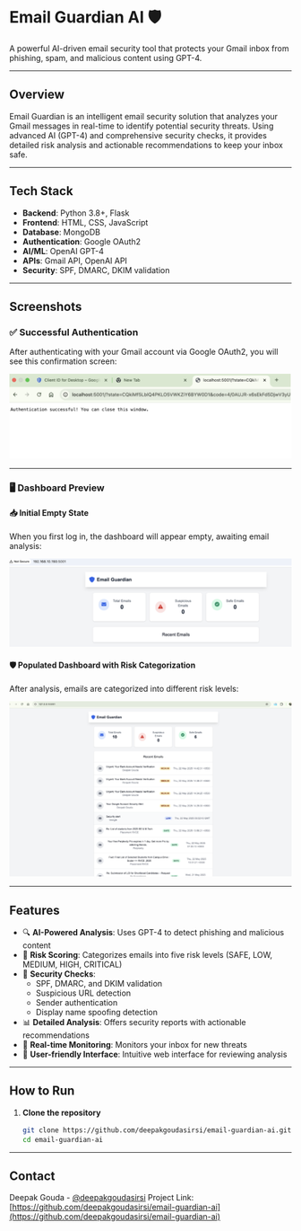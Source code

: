 # Email Guardian AI 🛡️

A powerful AI-driven email security tool that protects your Gmail inbox from phishing, spam, and malicious content using GPT-4.

---

## Overview

Email Guardian is an intelligent email security solution that analyzes your Gmail messages in real-time to identify potential security threats. Using advanced AI (GPT-4) and comprehensive security checks, it provides detailed risk analysis and actionable recommendations to keep your inbox safe.

---

## Tech Stack

- **Backend**: Python 3.8+, Flask  
- **Frontend**: HTML, CSS, JavaScript  
- **Database**: MongoDB  
- **Authentication**: Google OAuth2  
- **AI/ML**: OpenAI GPT-4  
- **APIs**: Gmail API, OpenAI API  
- **Security**: SPF, DMARC, DKIM validation  

---

## Screenshots

### ✅ Successful Authentication

After authenticating with your Gmail account via Google OAuth2, you will see this confirmation screen:

![Authentication Successful](img/auth-success.png)

---

### 🖥️ Dashboard Preview

#### 📥 Initial Empty State

When you first log in, the dashboard will appear empty, awaiting email analysis:

![Initial Dashboard](img/dashboard-empty.png)

#### 🛡️ Populated Dashboard with Risk Categorization

After analysis, emails are categorized into different risk levels:

![Populated Dashboard](img/dashboard-full.png)

---

## Features

- 🔍 **AI-Powered Analysis**: Uses GPT-4 to detect phishing and malicious content  
- 🎯 **Risk Scoring**: Categorizes emails into five risk levels (SAFE, LOW, MEDIUM, HIGH, CRITICAL)  
- 🔐 **Security Checks**:
  - SPF, DMARC, and DKIM validation  
  - Suspicious URL detection  
  - Sender authentication  
  - Display name spoofing detection  
- 📊 **Detailed Analysis**: Offers security reports with actionable recommendations  
- 🔄 **Real-time Monitoring**: Monitors your inbox for new threats  
- 📱 **User-friendly Interface**: Intuitive web interface for reviewing analysis  

---

## How to Run

1. **Clone the repository**
   ```bash
   git clone https://github.com/deepakgoudasirsi/email-guardian-ai.git
   cd email-guardian-ai

---

## Contact
Deepak Gouda - [@deepakgoudasirsi](https://github.com/deepakgoudasirsi)
Project Link: [https://github.com/deepakgoudasirsi/email-guardian-ai](https://github.com/deepakgoudasirsi/email-guardian-ai)
